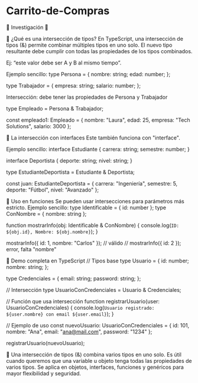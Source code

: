 # Carrito-de-Compras
🧁 Investigación 🧁

🧁 ¿Qué es una intersección de tipos?
En TypeScript, una intersección de tipos (&) permite combinar múltiples tipos en uno solo.
El nuevo tipo resultante debe cumplir con todas las propiedades de los tipos combinados.

Ej: “este valor debe ser A y B al mismo tiempo”.

Ejemplo sencillo: type Persona = {
  nombre: string;
  edad: number;
};

type Trabajador = {
  empresa: string;
  salario: number;
};

Intersección: debe tener las propiedades de Persona y Trabajador

type Empleado = Persona & Trabajador;

const empleado1: Empleado = {
  nombre: "Laura",
  edad: 25,
  empresa: "Tech Solutions",
  salario: 3000
};

🧁 La intersección con interfaces
Este también funciona con "interface".

Ejemplo sencillo: interface Estudiante {
  carrera: string;
  semestre: number;
}

interface Deportista {
  deporte: string;
  nivel: string;
}

type EstudianteDeportista = Estudiante & Deportista;

const juan: EstudianteDeportista = {
  carrera: "Ingeniería",
  semestre: 5,
  deporte: "Fútbol",
  nivel: "Avanzado"
};

🧁 Uso en funciones 
Se pueden usar intersecciones para parámetros más estricto.
Ejemplo sencillo: type Identificable = { id: number };
type ConNombre = { nombre: string };

function mostrarInfo(obj: Identificable & ConNombre) {
  console.log(`ID: ${obj.id}, Nombre: ${obj.nombre}`);
}

mostrarInfo({ id: 1, nombre: "Carlos" }); // válido
// mostrarInfo({ id: 2 }); error, falta "nombre"

🧁 Demo completa en TypeScript
// Tipos base
type Usuario = {
  id: number;
  nombre: string;
};

type Credenciales = {
  email: string;
  password: string;
};

// Intersección
type UsuarioConCredenciales = Usuario & Credenciales;

// Función que usa intersección
function registrarUsuario(user: UsuarioConCredenciales) {
  console.log(`Usuario registrado: ${user.nombre} con email ${user.email}`);
}

// Ejemplo de uso
const nuevoUsuario: UsuarioConCredenciales = {
  id: 101,
  nombre: "Ana",
  email: "ana@mail.com",
  password: "1234"
};

registrarUsuario(nuevoUsuario);

🧁 Una intersección de tipos (&) combina varios tipos en uno solo.
Es útil cuando queremos que una variable u objeto tenga todas las propiedades de varios tipos.
Se aplica en objetos, interfaces, funciones y genéricos para mayor flexibilidad y seguridad.

